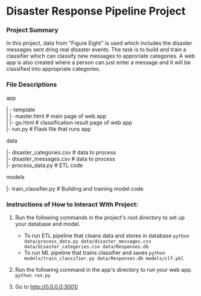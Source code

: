 # Disaster Response Pipeline Project


### Project Summary

In this project, data from "Figure Eight" is used which includes the disaster messages sent dring real disaster events. The task is to build and train a classifier which can classify new messages to approriate categories. A web app is also created where a person can just enter a message and it will be classified into appropriate categories.


### File Descriptions
app    

| - template    
| |- master.html # main page of web app    
| |- go.html # classification result page of web app    
|- run.py # Flask file that runs app    


data    

|- disaster_categories.csv # data to process    
|- disaster_messages.csv # data to process    
|- process_data.py # ETL code    


models   

|- train_classifier.py # Building and training model code    
  


### Instructions of How to Interact With Project:
1. Run the following commands in the project's root directory to set up your database and model.

    - To run ETL pipeline that cleans data and stores in database
        `python data/process_data.py data/disaster_messages.csv data/disaster_categories.csv data/Responses.db`
    - To run ML pipeline that trains classifier and saves
        `python models/train_classifier.py data/Responses.db models/clf.pkl`

2. Run the following command in the app's directory to run your web app.
    `python run.py`

3. Go to http://0.0.0.0:3001/
